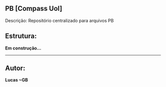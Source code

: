 ## PB [Compass Uol]

Descrição:
Repositório centralizado para arquivos PB


## Estrutura:
**Em construção...**


---

## Autor:

**Lucas ~GB** 